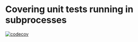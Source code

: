 # Covering unit tests running in subprocesses

[![codecov](https://codecov.io/gh/Saransh-cpp/Covering-unit-tests-running-in-subprocesses/branch/main/graph/badge.svg?token=hw7W7gLxqa)](https://codecov.io/gh/Saransh-cpp/Covering-unit-tests-running-in-subprocesses)

